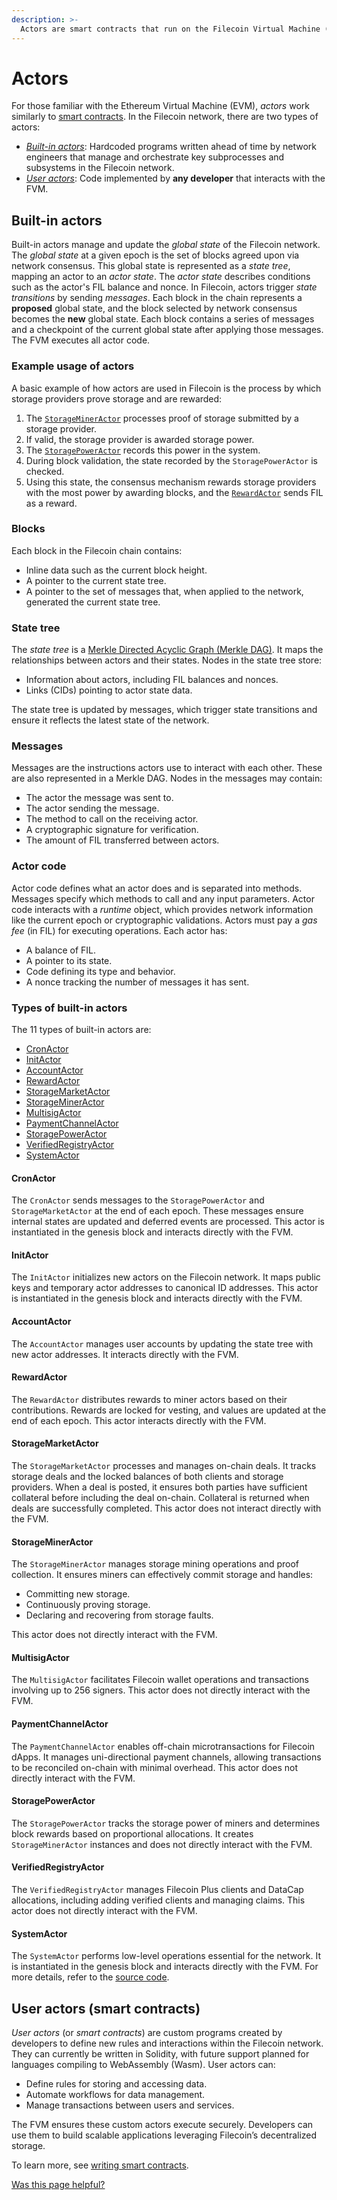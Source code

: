 ```yaml
---
description: >-
  Actors are smart contracts that run on the Filecoin Virtual Machine (FVM). They manage, query, and update the state of the Filecoin network.
---
```


# Actors

For those familiar with the Ethereum Virtual Machine (EVM), _actors_ work similarly to [smart contracts](../../smart-contracts/fundamentals/). In the Filecoin network, there are two types of actors:

- [_Built-in actors_](actors.md#built-in-actors): Hardcoded programs written ahead of time by network engineers that manage and orchestrate key subprocesses and subsystems in the Filecoin network.
- [_User actors_](actors.md#user-actors-smart-contracts): Code implemented by **any developer** that interacts with the FVM.

## Built-in actors

Built-in actors manage and update the _global state_ of the Filecoin network. The _global state_ at a given epoch is the set of blocks agreed upon via network consensus. This global state is represented as a _state tree_, mapping an actor to an _actor state_. The _actor state_ describes conditions such as the actor's FIL balance and nonce. In Filecoin, actors trigger _state transitions_ by sending _messages_. Each block in the chain represents a **proposed** global state, and the block selected by network consensus becomes the **new** global state. Each block contains a series of messages and a checkpoint of the current global state after applying those messages. The FVM executes all actor code.

### Example usage of actors

A basic example of how actors are used in Filecoin is the process by which storage providers prove storage and are rewarded:

1. The [`StorageMinerActor`](actors.md#storagemineractor) processes proof of storage submitted by a storage provider.
2. If valid, the storage provider is awarded storage power.
3. The [`StoragePowerActor`](actors.md#storagepoweractor) records this power in the system.
4. During block validation, the state recorded by the `StoragePowerActor` is checked.
5. Using this state, the consensus mechanism rewards storage providers with the most power by awarding blocks, and the [`RewardActor`](actors.md#rewardactor) sends FIL as a reward.

### Blocks

Each block in the Filecoin chain contains:

- Inline data such as the current block height.
- A pointer to the current state tree.
- A pointer to the set of messages that, when applied to the network, generated the current state tree.

### State tree

The _state tree_ is a [Merkle Directed Acyclic Graph (Merkle DAG)](../../reference/general/glossary.md#merkle-directed-acyclic-graph). It maps the relationships between actors and their states. Nodes in the state tree store:

- Information about actors, including FIL balances and nonces.
- Links (CIDs) pointing to actor state data.

The state tree is updated by messages, which trigger state transitions and ensure it reflects the latest state of the network.

### Messages

Messages are the instructions actors use to interact with each other. These are also represented in a Merkle DAG. Nodes in the messages may contain:

- The actor the message was sent to.
- The actor sending the message.
- The method to call on the receiving actor.
- A cryptographic signature for verification.
- The amount of FIL transferred between actors.

### Actor code

Actor code defines what an actor does and is separated into methods. Messages specify which methods to call and any input parameters. Actor code interacts with a _runtime_ object, which provides network information like the current epoch or cryptographic validations. Actors must pay a _gas fee_ (in FIL) for executing operations. Each actor has:

- A balance of FIL.
- A pointer to its state.
- Code defining its type and behavior.
- A nonce tracking the number of messages it has sent.

### Types of built-in actors

The 11 types of built-in actors are:

- [CronActor](actors.md#cronactor)
- [InitActor](actors.md#initactor)
- [AccountActor](actors.md#accountactor)
- [RewardActor](actors.md#rewardactor)
- [StorageMarketActor](actors.md#storagemarketactor)
- [StorageMinerActor](actors.md#storagemineractor)
- [MultisigActor](actors.md#multisigactor)
- [PaymentChannelActor](actors.md#paymentchannelactor)
- [StoragePowerActor](actors.md#storagepoweractor)
- [VerifiedRegistryActor](actors.md#verifiedregistryactor)
- [SystemActor](actors.md#systemactor)

#### CronActor

The `CronActor` sends messages to the `StoragePowerActor` and `StorageMarketActor` at the end of each epoch. These messages ensure internal states are updated and deferred events are processed. This actor is instantiated in the genesis block and interacts directly with the FVM.

#### InitActor

The `InitActor` initializes new actors on the Filecoin network. It maps public keys and temporary actor addresses to canonical ID addresses. This actor is instantiated in the genesis block and interacts directly with the FVM.

#### AccountActor

The `AccountActor` manages user accounts by updating the state tree with new actor addresses. It interacts directly with the FVM.

#### RewardActor

The `RewardActor` distributes rewards to miner actors based on their contributions. Rewards are locked for vesting, and values are updated at the end of each epoch. This actor interacts directly with the FVM.

#### StorageMarketActor

The `StorageMarketActor` processes and manages on-chain deals. It tracks storage deals and the locked balances of both clients and storage providers. When a deal is posted, it ensures both parties have sufficient collateral before including the deal on-chain. Collateral is returned when deals are successfully completed. This actor does not interact directly with the FVM.

#### StorageMinerActor

The `StorageMinerActor` manages storage mining operations and proof collection. It ensures miners can effectively commit storage and handles:

- Committing new storage.
- Continuously proving storage.
- Declaring and recovering from storage faults.

This actor does not directly interact with the FVM.

#### MultisigActor

The `MultisigActor` facilitates Filecoin wallet operations and transactions involving up to 256 signers. This actor does not directly interact with the FVM.

#### PaymentChannelActor

The `PaymentChannelActor` enables off-chain microtransactions for Filecoin dApps. It manages uni-directional payment channels, allowing transactions to be reconciled on-chain with minimal overhead. This actor does not directly interact with the FVM.

#### StoragePowerActor

The `StoragePowerActor` tracks the storage power of miners and determines block rewards based on proportional allocations. It creates `StorageMinerActor` instances and does not directly interact with the FVM.

#### VerifiedRegistryActor

The `VerifiedRegistryActor` manages Filecoin Plus clients and DataCap allocations, including adding verified clients and managing claims. This actor does not directly interact with the FVM.

#### SystemActor

The `SystemActor` performs low-level operations essential for the network. It is instantiated in the genesis block and interacts directly with the FVM. For more details, refer to the [source code](https://github.com/filecoin-project/specs-actors/blob/master/actors/builtin/system/system_actor.go).

## User actors (smart contracts)

_User actors_ (or _smart contracts_) are custom programs created by developers to define new rules and interactions within the Filecoin network. They can currently be written in Solidity, with future support planned for languages compiling to WebAssembly (Wasm). User actors can:

- Define rules for storing and accessing data.
- Automate workflows for data management.
- Manage transactions between users and services.

The FVM ensures these custom actors execute securely. Developers can use them to build scalable applications leveraging Filecoin’s decentralized storage.

To learn more, see [writing smart contracts](../../smart-contracts/fundamentals/).

[Was this page helpful?](https://airtable.com/apppq4inOe4gmSSlk/pagoZHC2i1iqgphgl/form?prefill_Page+URL=https://docs.filecoin.io/basics/the-blockchain/actors)
